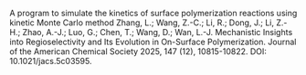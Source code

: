 A program to simulate the kinetics of surface polymerization reactions using kinetic Monte Carlo method
Zhang, L.; Wang, Z.-C.; Li, R.; Dong, J.; Li, Z.-H.; Zhao, A.-J.; Luo, G.; Chen, T.; Wang, D.; Wan, L.-J. Mechanistic Insights into Regioselectivity and Its Evolution in On-Surface Polymerization. Journal of the American Chemical Society 2025, 147 (12), 10815-10822. DOI: 10.1021/jacs.5c03595.
